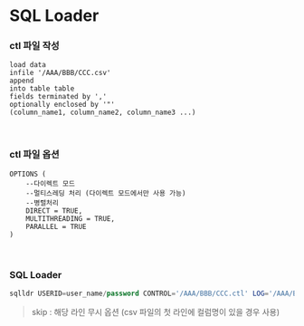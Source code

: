 SQL Loader
===

### ctl 파일 작성
```
load data
infile '/AAA/BBB/CCC.csv'
append
into table table
fields terminated by ','
optionally enclosed by '"'
(column_name1, column_name2, column_name3 ...)
```

<br>

### ctl 파일 옵션
```
OPTIONS (
	--다이렉트 모드
	--멀티스레딩 처리 (다이렉트 모드에서만 사용 가능)
	--병렬처리
	DIRECT = TRUE,
	MULTITHREADING = TRUE,
	PARALLEL = TRUE
)
```

<br>

### SQL Loader
```sql
sqlldr USERID=user_name/password CONTROL='/AAA/BBB/CCC.ctl' LOG='/AAA/BBB/CCC.log' skip=1
```
>skip : 해당 라인 무시 옵션 (csv 파일의 첫 라인에 컬럼명이 있을 경우 사용)
